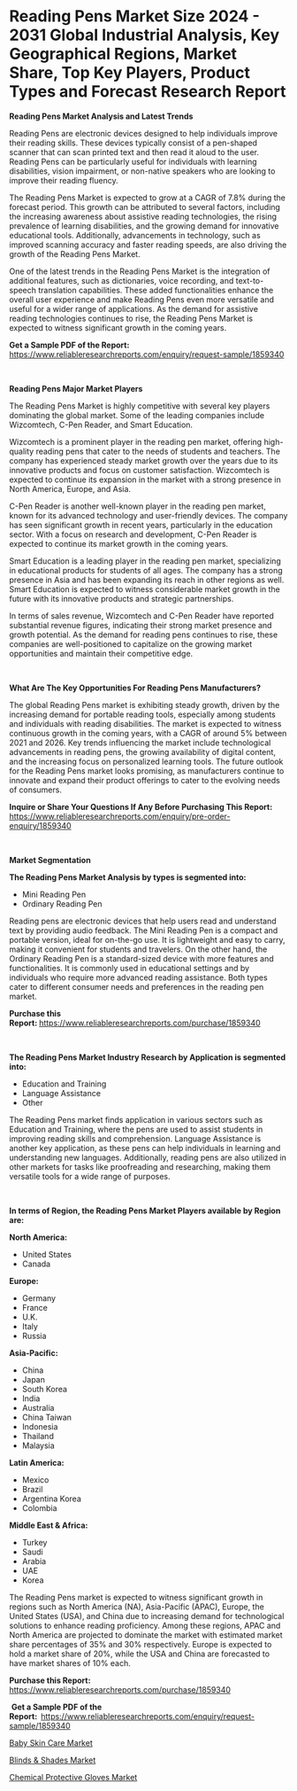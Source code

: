 <p><h1>Reading Pens Market Size 2024 - 2031 Global Industrial Analysis, Key Geographical Regions, Market Share, Top Key Players, Product Types and Forecast Research Report</h1></p><p><strong>Reading Pens Market Analysis and Latest Trends</strong></p>
<p><p>Reading Pens are electronic devices designed to help individuals improve their reading skills. These devices typically consist of a pen-shaped scanner that can scan printed text and then read it aloud to the user. Reading Pens can be particularly useful for individuals with learning disabilities, vision impairment, or non-native speakers who are looking to improve their reading fluency.</p><p>The Reading Pens Market is expected to grow at a CAGR of 7.8% during the forecast period. This growth can be attributed to several factors, including the increasing awareness about assistive reading technologies, the rising prevalence of learning disabilities, and the growing demand for innovative educational tools. Additionally, advancements in technology, such as improved scanning accuracy and faster reading speeds, are also driving the growth of the Reading Pens Market.</p><p>One of the latest trends in the Reading Pens Market is the integration of additional features, such as dictionaries, voice recording, and text-to-speech translation capabilities. These added functionalities enhance the overall user experience and make Reading Pens even more versatile and useful for a wider range of applications. As the demand for assistive reading technologies continues to rise, the Reading Pens Market is expected to witness significant growth in the coming years.</p></p>
<p><strong>Get a Sample PDF of the Report:&nbsp;</strong> <a href="https://www.reliableresearchreports.com/enquiry/request-sample/1859340">https://www.reliableresearchreports.com/enquiry/request-sample/1859340</a></p>
<p>&nbsp;</p>
<p><strong>Reading Pens Major Market Players</strong></p>
<p><p>The Reading Pens Market is highly competitive with several key players dominating the global market. Some of the leading companies include Wizcomtech, C-Pen Reader, and Smart Education. </p><p>Wizcomtech is a prominent player in the reading pen market, offering high-quality reading pens that cater to the needs of students and teachers. The company has experienced steady market growth over the years due to its innovative products and focus on customer satisfaction. Wizcomtech is expected to continue its expansion in the market with a strong presence in North America, Europe, and Asia.</p><p>C-Pen Reader is another well-known player in the reading pen market, known for its advanced technology and user-friendly devices. The company has seen significant growth in recent years, particularly in the education sector. With a focus on research and development, C-Pen Reader is expected to continue its market growth in the coming years.</p><p>Smart Education is a leading player in the reading pen market, specializing in educational products for students of all ages. The company has a strong presence in Asia and has been expanding its reach in other regions as well. Smart Education is expected to witness considerable market growth in the future with its innovative products and strategic partnerships.</p><p>In terms of sales revenue, Wizcomtech and C-Pen Reader have reported substantial revenue figures, indicating their strong market presence and growth potential. As the demand for reading pens continues to rise, these companies are well-positioned to capitalize on the growing market opportunities and maintain their competitive edge.</p></p>
<p>&nbsp;</p>
<p><strong>What Are The Key Opportunities For Reading Pens Manufacturers?</strong></p>
<p><p>The global Reading Pens market is exhibiting steady growth, driven by the increasing demand for portable reading tools, especially among students and individuals with reading disabilities. The market is expected to witness continuous growth in the coming years, with a CAGR of around 5% between 2021 and 2026. Key trends influencing the market include technological advancements in reading pens, the growing availability of digital content, and the increasing focus on personalized learning tools. The future outlook for the Reading Pens market looks promising, as manufacturers continue to innovate and expand their product offerings to cater to the evolving needs of consumers.</p></p>
<p><strong>Inquire or Share Your Questions If Any Before Purchasing This Report:</strong> <a href="https://www.reliableresearchreports.com/enquiry/pre-order-enquiry/1859340">https://www.reliableresearchreports.com/enquiry/pre-order-enquiry/1859340</a></p>
<p>&nbsp;</p>
<p><strong>Market Segmentation</strong></p>
<p><strong>The Reading Pens Market Analysis by types is segmented into:</strong></p>
<p><ul><li>Mini Reading Pen</li><li>Ordinary Reading Pen</li></ul></p>
<p><p>Reading pens are electronic devices that help users read and understand text by providing audio feedback. The Mini Reading Pen is a compact and portable version, ideal for on-the-go use. It is lightweight and easy to carry, making it convenient for students and travelers. On the other hand, the Ordinary Reading Pen is a standard-sized device with more features and functionalities. It is commonly used in educational settings and by individuals who require more advanced reading assistance. Both types cater to different consumer needs and preferences in the reading pen market.</p></p>
<p><strong>Purchase this Report:&nbsp;</strong><a href="https://www.reliableresearchreports.com/purchase/1859340">https://www.reliableresearchreports.com/purchase/1859340</a></p>
<p>&nbsp;</p>
<p><strong>The Reading Pens Market Industry Research by Application is segmented into:</strong></p>
<p><ul><li>Education and Training</li><li>Language Assistance</li><li>Other</li></ul></p>
<p><p>The Reading Pens market finds application in various sectors such as Education and Training, where the pens are used to assist students in improving reading skills and comprehension. Language Assistance is another key application, as these pens can help individuals in learning and understanding new languages. Additionally, reading pens are also utilized in other markets for tasks like proofreading and researching, making them versatile tools for a wide range of purposes.</p></p>
<p>&nbsp;</p>
<p><strong>In terms of Region, the Reading Pens Market Players available by Region are:</strong></p>
<p>
    <p> <strong> North America: </strong>
        <ul>
            <li>United States</li>
            <li>Canada</li>
        </ul>
        </p> 
    <p> <strong> Europe: </strong>
        <ul>
            <li>Germany</li>
            <li>France</li>
            <li>U.K.</li>
            <li>Italy</li>
            <li>Russia</li>
        </ul>
        </p> 
    <p> <strong> Asia-Pacific: </strong>
        <ul>
            <li>China</li>
            <li>Japan</li>
            <li>South Korea</li>
            <li>India</li>
            <li>Australia</li>
            <li>China Taiwan</li>
            <li>Indonesia</li>
            <li>Thailand</li>
            <li>Malaysia</li>
        </ul>
        </p> 
    <p> <strong> Latin America: </strong>
        <ul>
            <li>Mexico</li>
            <li>Brazil</li>
            <li>Argentina Korea</li>
            <li>Colombia</li>
        </ul>
        </p> 
    <p> <strong> Middle East & Africa: </strong>
        <ul>
            <li>Turkey</li>
            <li>Saudi</li>
            <li>Arabia</li>
            <li>UAE</li>
            <li>Korea</li>
        </ul>
    </p>
    </p>
<p><p>The Reading Pens market is expected to witness significant growth in regions such as North America (NA), Asia-Pacific (APAC), Europe, the United States (USA), and China due to increasing demand for technological solutions to enhance reading proficiency. Among these regions, APAC and North America are projected to dominate the market with estimated market share percentages of 35% and 30% respectively. Europe is expected to hold a market share of 20%, while the USA and China are forecasted to have market shares of 10% each.</p></p>
<p><strong>Purchase this Report: </strong><a href="https://www.reliableresearchreports.com/purchase/1859340">https://www.reliableresearchreports.com/purchase/1859340</a></p>
<p>&nbsp;<strong>Get a Sample PDF of the Report:&nbsp;&nbsp;</strong><a href="https://www.reliableresearchreports.com/enquiry/request-sample/1859340">https://www.reliableresearchreports.com/enquiry/request-sample/1859340</a></p>
<p><strong></strong></p>
<p><p><a href="https://github.com/angelajermaine/Market-Research-Report-List-2/blob/main/baby-skin-care-market.md">Baby Skin Care Market</a></p><p><a href="https://github.com/shotows/Market-Research-Report-List-1/blob/main/blinds-shades-market.md">Blinds & Shades Market</a></p><p><a href="https://github.com/beatblasta/Market-Research-Report-List-2/blob/main/chemical-protective-gloves-market.md">Chemical Protective Gloves Market</a></p></p>